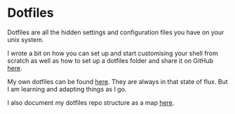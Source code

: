 # Dotfiles
Dotfiles are all the hidden settings and configuration files you have on your unix system.

I wrote a bit on how you can set up and start customising your shell from scratch as well as how to set up a dotfiles folder and share it on GitHub [here](https://medium.com/@NikitaVoloboev/pretty-and-fast-shell-97ea870f2805).

My own dotfiles can be found [here](https://github.com/nikitavoloboev/dotfiles). They are always in that state of flux. But I am learning and adapting things as I go.

I also document my dotfiles repo structure as a map [here](https://my.mindnode.com/3EfbezxGu7xVAM4GQNuN8Lq1naudqs333HqgTuDj#-888.1,238.2,4).